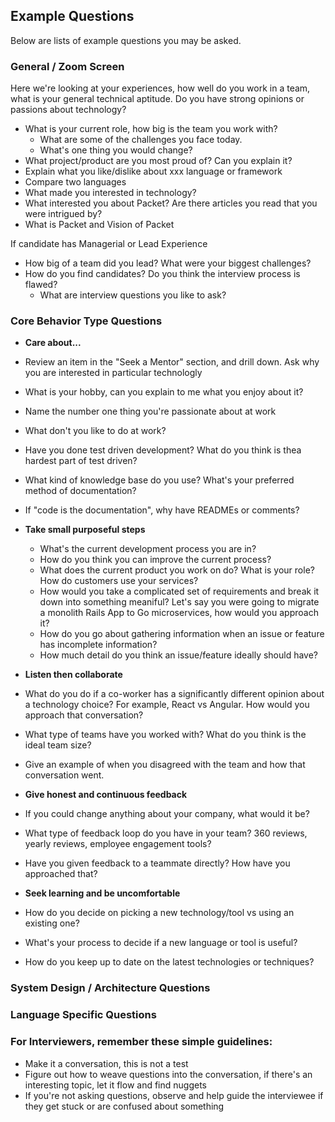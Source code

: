## Example Questions

Below are lists of example questions you may be asked.


### General / Zoom Screen

Here we're looking at your experiences, how well do you work in a team, what is your general technical aptitude. Do you have strong opinions or passions about technology?

* What is your current role, how big is the team you work with?
  * What are some of the challenges you face today.
  * What's one thing you would change?
* What project/product are you most proud of?  Can you explain it?
* Explain what you like/dislike about xxx language or framework
* Compare two languages
* What made you interested in technology?
* What interested you about Packet?  Are there articles you read that you were intrigued by?
* What is Packet and Vision of Packet

If candidate has Managerial or Lead Experience

* How big of a team did you lead?  What were your biggest challenges?
* How do you find candidates?  Do you think the interview process is flawed?
  * What are interview questions you like to ask?

### Core Behavior Type Questions


 * __Care about...__
  * Review an item in the "Seek a Mentor" section, and drill down.  Ask why you are interested in particular technologly
  * What is your hobby, can you explain to me what you enjoy about it?
  * Name the number one thing you're passionate about at work
  * What don't you like to do at work?
  * Have you done test driven development?  What do you think is thea hardest part of test driven?
  * What kind of knowledge base do you use?  What's your preferred method of documentation?
  * If "code is the documentation", why have READMEs or comments?

* __Take small purposeful steps__
  * What's the current development process you are in?
  * How do you think you can improve the current process?
  * What does the current product you work on do?  What is your role?  How do customers use your services?
  * How would you take a complicated set of requirements and break it down into something meaniful?  Let's say you were going to migrate a monolith Rails App to Go microservices, how would you approach it?
  * How do you go about gathering information when an issue or feature has incomplete information?
  * How much detail do you think an issue/feature ideally should have?

 * __Listen then collaborate__
  * What do you do if a co-worker has a significantly different opinion about a technology choice?  For example, React vs Angular.  How would you approach that conversation?
  * What type of teams have you worked with?  What do you think is the ideal team size?
  * Give an example of when you disagreed with the team and how that conversation went.
     
 * __Give honest and continuous feedback__
  * If you could change anything about your company, what would it be?
  * What type of feedback loop do you have in your team?  360 reviews, yearly reviews, employee engagement tools?
  * Have you given feedback to a teammate directly?  How have you approached that?


 * __Seek learning and be uncomfortable__
  * How do you decide on picking a new technology/tool vs using an existing one?
  * What's your process to decide if a new language or tool is useful?
  * How do you keep up to date on the latest technologies or techniques?

### System Design / Architecture Questions



### Language Specific Questions


### For Interviewers, remember these simple guidelines:

* Make it a conversation, this is not a test
* Figure out how to weave questions into the conversation, if there's an interesting topic, let it flow and find nuggets
* If you're not asking questions, observe and help guide the interviewee if they get stuck or are confused about something

